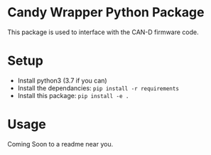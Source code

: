 # Candy Wrapper Python Package

This package is used to interface with the CAN-D firmware code.

# Setup

* Install python3 (3.7 if you can)
* Install the dependancies: `pip install -r requirements`
* Install this package: `pip install -e .`

# Usage

Coming Soon to a readme near you.

